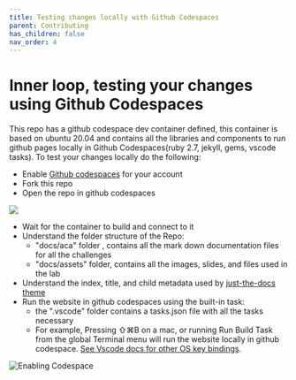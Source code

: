 ```yaml
---
title: Testing changes locally with Github Codespaces
parent: Contributing
has_children: false
nav_order: 4
---
```


# Inner loop, testing your changes using Github Codespaces

This repo has a github codespace dev container defined, this container is based on ubuntu 20.04 and contains all the libraries and components to run github pages locally in Github Codespaces(ruby 2.7, jekyll, gems, vscode tasks). To test your changes locally do the following:

- Enable [Github codespaces](https://github.com/features/codespaces) for your account
- Fork this repo
- Open the repo in github codespaces

![](https://docs.github.com/assets/images/help/codespaces/new-codespace-button.png)

- Wait for the container to build and connect to it
- Understand the folder structure of the Repo:
    - "docs/aca" folder , contains all the mark down documentation files for all the challenges
    - "docs/assets" folder, contains all the images, slides, and files used in the lab
- Understand the index, title, and child metadata used by [just-the-docs theme](https://pmarsceill.github.io/just-the-docs/docs/navigation-structure/#ordering-pages) 
- Run the website in github codespaces using the built-in task:
    - the ".vscode" folder contains a tasks.json file with all the tasks necessary 
    - For example, Pressing  ⇧⌘B on a mac, or running Run Build Task from the global Terminal menu will run the website locally in github codespace. [See Vscode docs for other OS key bindings](https://code.visualstudio.com/docs/editor/tasks).


![Enabling Codespace](../../assets/gifs/codespace.gif)